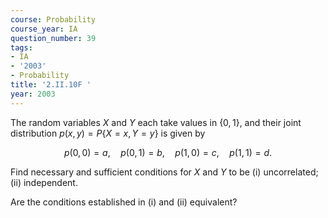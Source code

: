 ```yaml
---
course: Probability
course_year: IA
question_number: 39
tags:
- IA
- '2003'
- Probability
title: '2.II.10F '
year: 2003
---
```



The random variables $X$ and $Y$ each take values in $\{0,1\}$, and their joint distribution $p(x, y)=P\{X=x, Y=y\}$ is given by

$$p(0,0)=a, \quad p(0,1)=b, \quad p(1,0)=c, \quad p(1,1)=d .$$

Find necessary and sufficient conditions for $X$ and $Y$ to be
(i) uncorrelated;
(ii) independent.

Are the conditions established in (i) and (ii) equivalent?